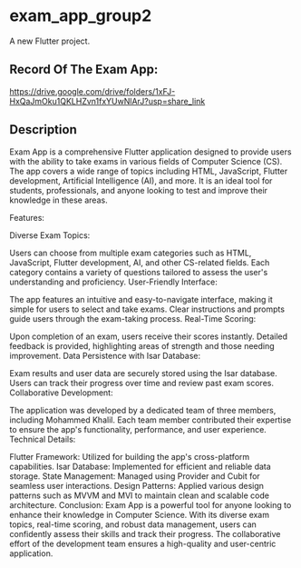 # exam_app_group2

A new Flutter project.

## Record Of The Exam App:

https://drive.google.com/drive/folders/1xFJ-HxQaJmOku1QKLHZvn1fxYUwNlArJ?usp=share_link

## Description
Exam App is a comprehensive Flutter application designed to provide users with the ability to take exams in various fields of Computer Science (CS). The app covers a wide range of topics including HTML, JavaScript, Flutter development, Artificial Intelligence (AI), and more. It is an ideal tool for students, professionals, and anyone looking to test and improve their knowledge in these areas.

Features:

Diverse Exam Topics:

Users can choose from multiple exam categories such as HTML, JavaScript, Flutter development, AI, and other CS-related fields.
Each category contains a variety of questions tailored to assess the user's understanding and proficiency.
User-Friendly Interface:

The app features an intuitive and easy-to-navigate interface, making it simple for users to select and take exams.
Clear instructions and prompts guide users through the exam-taking process.
Real-Time Scoring:

Upon completion of an exam, users receive their scores instantly.
Detailed feedback is provided, highlighting areas of strength and those needing improvement.
Data Persistence with Isar Database:

Exam results and user data are securely stored using the Isar database.
Users can track their progress over time and review past exam scores.
Collaborative Development:

The application was developed by a dedicated team of three members, including Mohammed Khalil.
Each team member contributed their expertise to ensure the app's functionality, performance, and user experience.
Technical Details:

Flutter Framework: Utilized for building the app's cross-platform capabilities.
Isar Database: Implemented for efficient and reliable data storage.
State Management: Managed using Provider and Cubit for seamless user interactions.
Design Patterns: Applied various design patterns such as MVVM and MVI to maintain clean and scalable code architecture.
Conclusion: Exam App is a powerful tool for anyone looking to enhance their knowledge in Computer Science. With its diverse exam topics, real-time scoring, and robust data management, users can confidently assess their skills and track their progress. The collaborative effort of the development team ensures a high-quality and user-centric application.
